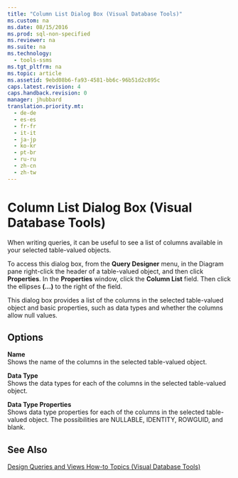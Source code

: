```yaml
---
title: "Column List Dialog Box (Visual Database Tools)"
ms.custom: na
ms.date: 08/15/2016
ms.prod: sql-non-specified
ms.reviewer: na
ms.suite: na
ms.technology: 
  - tools-ssms
ms.tgt_pltfrm: na
ms.topic: article
ms.assetid: 9ebd08b6-fa93-4581-bb6c-96b51d2c895c
caps.latest.revision: 4
caps.handback.revision: 0
manager: jhubbard
translation.priority.mt: 
  - de-de
  - es-es
  - fr-fr
  - it-it
  - ja-jp
  - ko-kr
  - pt-br
  - ru-ru
  - zh-cn
  - zh-tw
---
```

# Column List Dialog Box (Visual Database Tools)
When writing queries, it can be useful to see a list of columns available in your selected table-valued objects.  
  
To access this dialog box, from the **Query Designer** menu, in the Diagram pane right-click the header of a table-valued object, and then click **Properties**. In the **Properties** window, click the **Column List** field. Then click the ellipses **(…)** to the right of the field.  
  
This dialog box provides a list of the columns in the selected table-valued object and basic properties, such as data types and whether the columns allow null values.  
  
## Options  
**Name**  
Shows the name of the columns in the selected table-valued object.  
  
**Data Type**  
Shows the data types for each of the columns in the selected table-valued object.  
  
**Data Type Properties**  
Shows data type properties for each of the columns in the selected table-valued object. The possibilities are NULLABLE, IDENTITY, ROWGUID, and blank.  
  
## See Also  
[Design Queries and Views How-to Topics &#40;Visual Database Tools&#41;](../content/Design-Queries-and-Views-How-to-Topics--Visual-Database-Tools-.md)  
  
